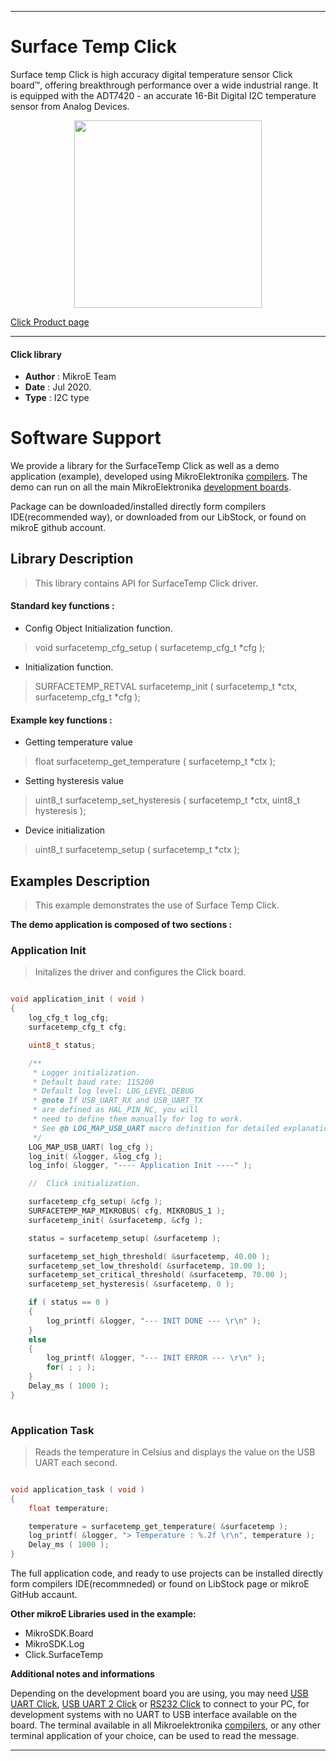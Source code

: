 
---
# Surface Temp Click

Surface temp Click is high accuracy digital temperature sensor Click board™, offering breakthrough performance over a wide industrial range. It is equipped with the ADT7420 - an accurate 16-Bit Digital I2C temperature sensor from Analog Devices.

<p align="center">
  <img src="https://download.mikroe.com/images/click_for_ide/surfacetemp_click.png" height=300px>
</p>


[Click Product page](https://www.mikroe.com/surface-temp-click)

---


#### Click library 

- **Author**        : MikroE Team
- **Date**          : Jul 2020.
- **Type**          : I2C type


# Software Support

We provide a library for the SurfaceTemp Click 
as well as a demo application (example), developed using MikroElektronika 
[compilers](https://shop.mikroe.com/compilers). 
The demo can run on all the main MikroElektronika [development boards](https://shop.mikroe.com/development-boards).

Package can be downloaded/installed directly form compilers IDE(recommended way), or downloaded from our LibStock, or found on mikroE github account. 

## Library Description

> This library contains API for SurfaceTemp Click driver.

#### Standard key functions :

- Config Object Initialization function.
> void surfacetemp_cfg_setup ( surfacetemp_cfg_t *cfg ); 
 
- Initialization function.
> SURFACETEMP_RETVAL surfacetemp_init ( surfacetemp_t *ctx, surfacetemp_cfg_t *cfg );

#### Example key functions :

- Getting temperature value
> float surfacetemp_get_temperature ( surfacetemp_t *ctx );
 
- Setting hysteresis value
> uint8_t surfacetemp_set_hysteresis ( surfacetemp_t *ctx, uint8_t hysteresis );

- Device initialization
> uint8_t surfacetemp_setup ( surfacetemp_t *ctx );

## Examples Description

> This example demonstrates the use of Surface Temp Click.

**The demo application is composed of two sections :**

### Application Init 

> Initalizes the driver and configures the Click board.

```c

void application_init ( void )
{
    log_cfg_t log_cfg;
    surfacetemp_cfg_t cfg;

    uint8_t status;

    /** 
     * Logger initialization.
     * Default baud rate: 115200
     * Default log level: LOG_LEVEL_DEBUG
     * @note If USB_UART_RX and USB_UART_TX 
     * are defined as HAL_PIN_NC, you will 
     * need to define them manually for log to work. 
     * See @b LOG_MAP_USB_UART macro definition for detailed explanation.
     */
    LOG_MAP_USB_UART( log_cfg );
    log_init( &logger, &log_cfg );
    log_info( &logger, "---- Application Init ----" );

    //  Click initialization.

    surfacetemp_cfg_setup( &cfg );
    SURFACETEMP_MAP_MIKROBUS( cfg, MIKROBUS_1 );
    surfacetemp_init( &surfacetemp, &cfg );

    status = surfacetemp_setup( &surfacetemp );

    surfacetemp_set_high_threshold( &surfacetemp, 40.00 );
    surfacetemp_set_low_threshold( &surfacetemp, 10.00 );
    surfacetemp_set_critical_threshold( &surfacetemp, 70.00 );
    surfacetemp_set_hysteresis( &surfacetemp, 0 );

    if ( status == 0 )
    {
        log_printf( &logger, "--- INIT DONE --- \r\n" );
    }
    else
    {
        log_printf( &logger, "--- INIT ERROR --- \r\n" );
        for( ; ; );
    }
    Delay_ms ( 1000 );
}
  
```

### Application Task

> Reads the temperature in Celsius and displays the value on the USB UART each second.

```c

void application_task ( void )
{
    float temperature;

    temperature = surfacetemp_get_temperature( &surfacetemp );
    log_printf( &logger, "> Temperature : %.2f \r\n", temperature );
    Delay_ms ( 1000 );
}

```


The full application code, and ready to use projects can be  installed directly form compilers IDE(recommneded) or found on LibStock page or mikroE GitHub accaunt.

**Other mikroE Libraries used in the example:** 

- MikroSDK.Board
- MikroSDK.Log
- Click.SurfaceTemp

**Additional notes and informations**

Depending on the development board you are using, you may need 
[USB UART Click](https://shop.mikroe.com/usb-uart-click), 
[USB UART 2 Click](https://shop.mikroe.com/usb-uart-2-click) or 
[RS232 Click](https://shop.mikroe.com/rs232-click) to connect to your PC, for 
development systems with no UART to USB interface available on the board. The 
terminal available in all Mikroelektronika 
[compilers](https://shop.mikroe.com/compilers), or any other terminal application 
of your choice, can be used to read the message.



---
